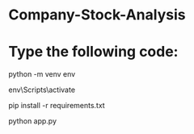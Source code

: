 # Company-Stock-Analysis


# Type the following code:

python -m venv env

env\Scripts\activate

pip install -r requirements.txt

python app.py
